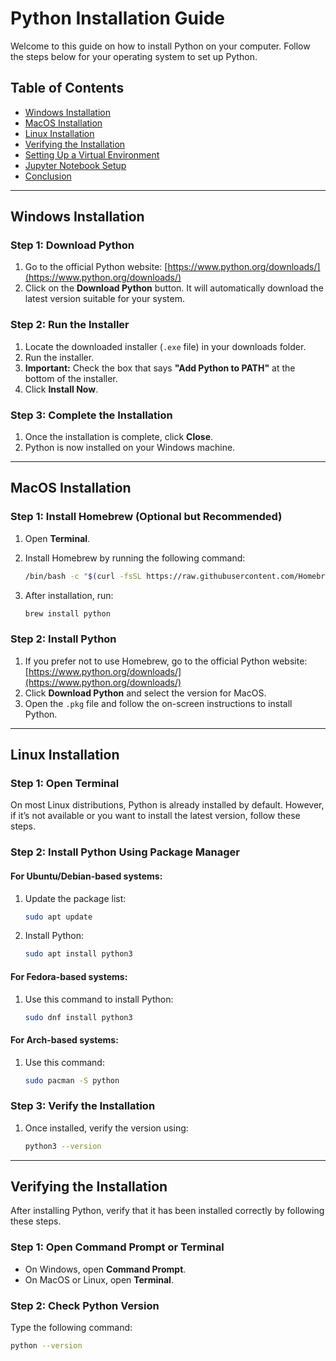 # Python Installation Guide

Welcome to this guide on how to install Python on your computer. Follow the steps below for your operating system to set up Python.

## Table of Contents

- [Windows Installation](#windows-installation)
- [MacOS Installation](#macos-installation)
- [Linux Installation](#linux-installation)
- [Verifying the Installation](#verifying-the-installation)
- [Setting Up a Virtual Environment](#setting-up-a-virtual-environment)
- [Jupyter Notebook Setup](#jupyter-notebook-setup)
- [Conclusion](#conclusion)

---

## Windows Installation

### Step 1: Download Python

1. Go to the official Python website: [https://www.python.org/downloads/](https://www.python.org/downloads/)
2. Click on the **Download Python** button. It will automatically download the latest version suitable for your system.

### Step 2: Run the Installer

1. Locate the downloaded installer (`.exe` file) in your downloads folder.
2. Run the installer.
3. **Important:** Check the box that says **"Add Python to PATH"** at the bottom of the installer.
4. Click **Install Now**.

### Step 3: Complete the Installation

1. Once the installation is complete, click **Close**.
2. Python is now installed on your Windows machine.

---

## MacOS Installation

### Step 1: Install Homebrew (Optional but Recommended)

1. Open **Terminal**.
2. Install Homebrew by running the following command:

    ```bash
    /bin/bash -c "$(curl -fsSL https://raw.githubusercontent.com/Homebrew/install/HEAD/install.sh)"
    ```

3. After installation, run:

    ```bash
    brew install python
    ```

### Step 2: Install Python

1. If you prefer not to use Homebrew, go to the official Python website: [https://www.python.org/downloads/](https://www.python.org/downloads/)
2. Click **Download Python** and select the version for MacOS.
3. Open the `.pkg` file and follow the on-screen instructions to install Python.

---

## Linux Installation

### Step 1: Open Terminal

On most Linux distributions, Python is already installed by default. However, if it’s not available or you want to install the latest version, follow these steps.

### Step 2: Install Python Using Package Manager

#### For Ubuntu/Debian-based systems:

1. Update the package list:

    ```bash
    sudo apt update
    ```

2. Install Python:

    ```bash
    sudo apt install python3
    ```

#### For Fedora-based systems:

1. Use this command to install Python:

    ```bash
    sudo dnf install python3
    ```

#### For Arch-based systems:

1. Use this command:

    ```bash
    sudo pacman -S python
    ```

### Step 3: Verify the Installation

1. Once installed, verify the version using:

    ```bash
    python3 --version
    ```

---

## Verifying the Installation

After installing Python, verify that it has been installed correctly by following these steps.

### Step 1: Open Command Prompt or Terminal

- On Windows, open **Command Prompt**.
- On MacOS or Linux, open **Terminal**.

### Step 2: Check Python Version

Type the following command:

```bash
python --version
